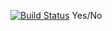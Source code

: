 [![Build Status](https://travis-ci.org/czhang-mdsol/AspCoreApp.svg?branch=master)](https://travis-ci.org/czhang-mdsol/AspCoreApp)
Yes/No